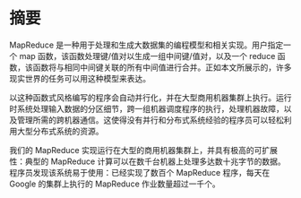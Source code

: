 # **摘要**

MapReduce 是一种用于处理和生成大数据集的编程模型和相关实现。用户指定一个 map 函数，该函数处理键/值对以生成一组中间键/值对，以及一个 reduce 函数，该函数将与相同中间键关联的所有中间值进行合并。正如本文所展示的，许多现实世界的任务可以用这种模型来表达。

以这种函数式风格编写的程序会自动并行化，并在大型商用机器集群上执行。运行时系统处理输入数据的分区细节，跨一组机器调度程序的执行，处理机器故障，以及管理所需的跨机器通信。这使得没有并行和分布式系统经验的程序员可以轻松利用大型分布式系统的资源。

我们的 MapReduce 实现运行在大型的商用机器集群上，并具有极高的可扩展性：典型的 MapReduce 计算可以在数千台机器上处理多达数十兆字节的数据。程序员发现该系统易于使用：已经实现了数百个 MapReduce 程序，每天在 Google 的集群上执行的 MapReduce 作业数量超过一千个。